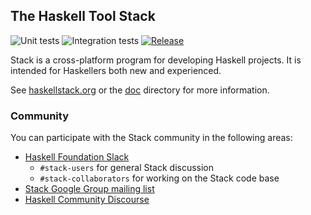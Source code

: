 ## The Haskell Tool Stack

![Unit tests](https://github.com/commercialhaskell/stack/workflows/Unit%20tests/badge.svg)
![Integration tests](https://github.com/commercialhaskell/stack/workflows/Integration%20tests/badge.svg)
[![Release](https://img.shields.io/github/release/commercialhaskell/stack.svg)](https://github.com/commercialhaskell/stack/releases)

Stack is a cross-platform program for developing Haskell projects. It is intended for Haskellers both new and experienced.

See [haskellstack.org](http://haskellstack.org) or the [doc](./doc) directory for more
information.

### Community

You can participate with the Stack community in the following areas:

* [Haskell Foundation Slack](https://haskell-foundation.slack.com/join/shared_invite/zt-z45o9x38-8L55P27r12YO0YeEufcO2w#/shared-invite/email)
    * `#stack-users` for general Stack discussion
    * `#stack-collaborators` for working on the Stack code base
* [Stack Google Group mailing list](https://groups.google.com/g/haskell-stack)
* [Haskell Community Discourse](https://discourse.haskell.org/)
